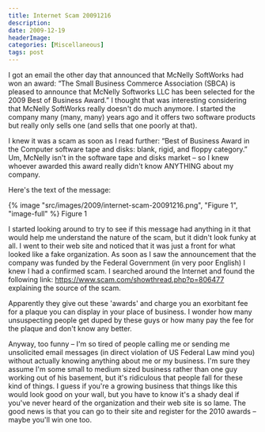 ```yaml
---
title: Internet Scam 20091216
description: 
date: 2009-12-19
headerImage: 
categories: [Miscellaneous]
tags: post
---
```


I got an email the other day that announced that McNelly SoftWorks had won an award: “The Small Business Commerce Association (SBCA) is pleased to announce that McNelly Softworks LLC has been selected for the 2009 Best of Business Award.” I thought that was interesting considering that McNelly SoftWorks really doesn't do much anymore. I started the company many (many, many) years ago and it offers two software products but really only sells one (and sells that one poorly at that).

I knew it was a scam as soon as I read further: “Best of Business Award in the Computer software tape and disks: blank, rigid, and floppy category.” Um, McNelly isn't in the software tape and disks market – so I knew whoever awarded this award really didn't know ANYTHING about my company.

Here's the text of the message:

{% image "src/images/2009/internet-scam-20091216.png", "Figure 1", "image-full" %}
Figure 1

I started looking around to try to see if this message had anything in it that would help me understand the nature of the scam, but it didn't look funky at all. I went to their web site and noticed that it was just a front for what looked like a fake organization. As soon as I saw the announcement that the company was funded by the Federal Government (in very poor English) I knew I had a confirmed scam. I searched around the Internet and found the following link: https://www.scam.com/showthread.php?p=806477 explaining the source of the scam.

Apparently they give out these 'awards' and charge you an exorbitant fee for a plaque you can display in your place of business. I wonder how many unsuspecting people get duped by these guys or how many pay the fee for the plaque and don't know any better.

Anyway, too funny – I'm so tired of people calling me or sending me unsolicited email messages (in direct violation of US Federal Law mind you) without actually knowing anything about me or my business. I'm sure they assume I'm some small to medium sized business rather than one guy working out of his basement, but it's ridiculous that people fall for these kind of things. I guess if you're a growing business that things like this would look good on your wall, but you have to know it's a shady deal if you've never heard of the organization and their web site is so lame. The good news is that you can go to their site and register for the 2010 awards – maybe you'll win one too.